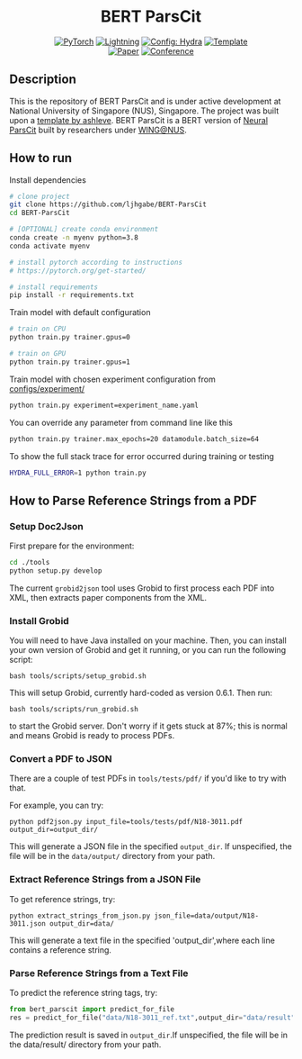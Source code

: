 
<div align="center">
   
# BERT ParsCit

<a href="https://pytorch.org/get-started/locally/"><img alt="PyTorch" src="https://img.shields.io/badge/PyTorch-ee4c2c?logo=pytorch&logoColor=white"></a>
<a href="https://pytorchlightning.ai/"><img alt="Lightning" src="https://img.shields.io/badge/-Lightning-792ee5?logo=pytorchlightning&logoColor=white"></a>
<a href="https://hydra.cc/"><img alt="Config: Hydra" src="https://img.shields.io/badge/Config-Hydra-89b8cd"></a>
<a href="https://github.com/ashleve/lightning-hydra-template"><img alt="Template" src="https://img.shields.io/badge/-Lightning--Hydra--Template-017F2F?style=flat&logo=github&labelColor=gray"></a><br>
[![Paper](http://img.shields.io/badge/paper-arxiv.1001.2234-B31B1B.svg)](https://www.nature.com/articles/nature14539)
[![Conference](http://img.shields.io/badge/AnyConference-year-4b44ce.svg)](https://papers.nips.cc/paper/2020)

</div>

## Description

This is the repository of BERT ParsCit and is under active development at National University of Singapore (NUS), Singapore. The project was built upon a [template by ashleve](https://github.com/ashleve/lightning-hydra-template).
BERT ParsCit is a BERT version of [Neural ParsCit](https://github.com/WING-NUS/Neural-ParsCit) built by researchers under [WING@NUS](https://wing.comp.nus.edu.sg/).

## How to run

Install dependencies

```bash
# clone project
git clone https://github.com/ljhgabe/BERT-ParsCit
cd BERT-ParsCit

# [OPTIONAL] create conda environment
conda create -n myenv python=3.8
conda activate myenv

# install pytorch according to instructions
# https://pytorch.org/get-started/

# install requirements
pip install -r requirements.txt
```

Train model with default configuration

```bash
# train on CPU
python train.py trainer.gpus=0

# train on GPU
python train.py trainer.gpus=1
```

Train model with chosen experiment configuration from [configs/experiment/](configs/experiment/)

```bash
python train.py experiment=experiment_name.yaml
```

You can override any parameter from command line like this

```bash
python train.py trainer.max_epochs=20 datamodule.batch_size=64
```

To show the full stack trace for error occurred during training or testing

```bash
HYDRA_FULL_ERROR=1 python train.py
```


## How to Parse Reference Strings from a PDF
###  Setup Doc2Json
First prepare for the environment:
```bash
cd ./tools
python setup.py develop
```
The current `grobid2json` tool uses Grobid to first process each PDF into XML, then extracts paper components from the XML.

### Install Grobid

You will need to have Java installed on your machine. Then, you can install your own version of Grobid and get it running, or you can run the following script:

```console
bash tools/scripts/setup_grobid.sh
```

This will setup Grobid, currently hard-coded as version 0.6.1. Then run:

```console
bash tools/scripts/run_grobid.sh
```

to start the Grobid server. Don't worry if it gets stuck at 87%; this is normal and means Grobid is ready to process PDFs.

### Convert a PDF to JSON

There are a couple of test PDFs in `tools/tests/pdf/` if you'd like to try with that.

For example, you can try:

```console
python pdf2json.py input_file=tools/tests/pdf/N18-3011.pdf output_dir=output_dir/
```

This will generate a JSON file in the specified `output_dir`. If unspecified, the file will be in the `data/output/` directory from your path.

### Extract Reference Strings from a JSON File

To get reference strings, try:
```console
python extract_strings_from_json.py json_file=data/output/N18-3011.json output_dir=data/
```
This will generate a text file in the specified 'output_dir',where each line contains a reference string.

### Parse Reference Strings from a Text File
To predict the reference string tags, try:
```python
from bert_parscit import predict_for_file
res = predict_for_file("data/N18-3011_ref.txt",output_dir="data/result")
```
The prediction result is saved in `output_dir`.If unspecified, the file will be in the data/result/ directory from your path.
